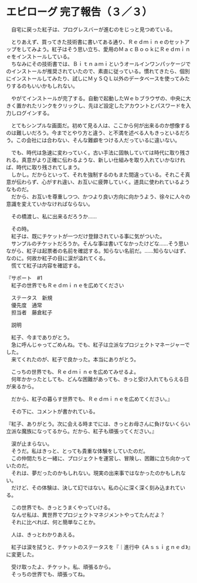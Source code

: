 # エピローグ 完了報告（３／３）

　自宅に戻った紅子は、プログレスバーが進むのをじっと見つめている。

　とりあえず、買ってきた技術書に書いてある通り、Ｒｅｄｍｉｎｅのセットアップをしてみよう。紅子はそう思い立ち、愛用のＭａｃＢｏｏｋにＲｅｄｍｉｎｅをインストールしている。  
　ちなみにその技術書では、Ｂｉｔｎａｍｉというオールインワンパッケージでのインストールが推奨されていたので、素直に従っている。慣れてきたら、個別にインストールしてみたり、試しにＭｙＳＱＬ以外のデータベースを使ってみたりするのもいいかもしれない。

　やがてインストールが完了する。自動で起動したＷｅｂブラウザの、中央に大きく置かれたリンクをクリックし、先ほど設定したアカウントとパスワードを入力しログインする。

　とてもシンプルな画面だ。初めて見る人は、ここから何が出来るのか想像するのは難しいだろう。今までとやり方と違う、と不満を述べる人もきっといるだろう。この会社には合わない、そんな難癖をつける人だっているに違いない。

　でも、時代は急速に変わっていく。古い手法に固執していては時代に取り残される。真意がより正確に伝わるような、新しい仕組みを取り入れていかなければ、時代に取り残されてしまう。  
　しかし。だからといって、それを強制するのもまた間違っている。それこそ真意が伝わらず、心がすれ違い、お互いに疲弊していく。道具に使われているようなものだ。  
　だから、お互いを尊重しつつ、かつより良い方向に向かうよう、徐々に人々の意識を変えていかなければならない。

　その橋渡し、私に出来るだろうか……

　その時。  
　紅子は、既にチケットが一つだけ登録されている事に気がついた。  
　サンプルのチケットだろうか。そんな事は書いてなかったけどな……そう思いながら、紅子は起票者の名前を確認する。知らない名前だ。……知らないはず、なのに。何故か紅子の目に涙が溢れてくる。  
　慌てて紅子は内容を確認する。

『サポート　#1  
　紅子の世界でもＲｅｄｍｉｎｅを広めてください  

　ステータス　新規  
　優先度　通常  
　担当者　藤倉紅子  

　説明

　紅子、今までありがとう。  
　急に呼んじゃってごめんね。でも、紅子は立派なプロジェクトマネージャーでした。  
　来てくれたのが、紅子で良かった。本当にありがとう。

　こっちの世界でも、Ｒｅｄｍｉｎｅを広めてみせるよ。  
　何年かかったとしても、どんな困難があっても、きっと受け入れてもらえる日が来るから。

　だから、紅子の暮らす世界でも、Ｒｅｄｍｉｎｅを広めてください。』

　その下に、コメントが書かれている。

『紅子、ありがとう。次に会える時までには、きっとお母さんに負けないくらい立派な魔族になってるから。だから、紅子も頑張ってください。』

　涙が止まらない。  
　そうだ。私はきっと、とっても貴重な体験をしていたのだ。  
　この仲間たちと一緒に、プロジェクトを運営し、冒険し、困難に立ち向かっていたのだ。  
　それは、夢だったのかもしれない。現実の出来事ではなかったのかもしれない。  
　だけど、その体験は、決して幻ではない。私の心に深く深く刻み込まれている。

　この世界でも、きっとうまくやっていける。  
　なんせ私は、異世界でプロジェクトマネジメントやってたんだよ？  
　それに比べれば、何と簡単なことか。

　人は、きっとわかりあえる。

　紅子は涙を拭うと、チケットのステータスを『｜進行中《Ａｓｓｉｇｎｅｄ》』に変更した。

　受け取ったよ、チケット。私、頑張るから。  
　そっちの世界でも、頑張ってね。
